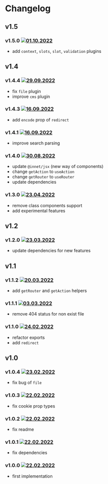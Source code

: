 # Changelog

## v1.5

### v1.5.0 [![01.10.2022](https://img.shields.io/date/1664627218)](https://github.com/d8corp/innet-server/tree/v1.5.0)

- add `context`, `slots`, `slot`, `validation` plugins

## v1.4

### v1.4.4 [![29.09.2022](https://img.shields.io/date/1664456868)](https://github.com/d8corp/innet-server/tree/v1.4.4)

- fix `file` plugin
- improve `cms` plugin

### v1.4.3 [![16.09.2022](https://img.shields.io/date/1663325198)](https://github.com/d8corp/innet-server/tree/v1.4.3)

- add `encode` prop of `redirect`

### v1.4.1 [![16.09.2022](https://img.shields.io/date/1663317250)](https://github.com/d8corp/innet-server/tree/v1.4.1)

- improve search parsing

### v1.4.0 [![30.08.2022](https://img.shields.io/date/1661860921)](https://github.com/d8corp/innet-server/tree/v1.4.0)

- update `@innet/jsx` (new way of components)
- change `getAction` to `useAction`
- change `getRouter` to `useRouter`
- update dependencies

### v1.3.0 [![23.04.2022](https://img.shields.io/date/1650705021)](https://github.com/d8corp/innet-server/tree/v1.3.0)

- remove class components support
- add experimental features

## v1.2

### v1.2.0 [![23.03.2022](https://img.shields.io/date/1648057022)](https://github.com/d8corp/innet-server/tree/v1.2.0)

- update dependencies for new features

## v1.1

### v1.1.2 [![20.03.2022](https://img.shields.io/date/1647785446)](https://github.com/d8corp/innet-server/tree/v1.1.2)

- add `getRouter` and `getAction` helpers

### v1.1.1 [![03.03.2022](https://img.shields.io/date/1646305103)](https://github.com/d8corp/innet-server/tree/v1.1.1)

- remove 404 status for non exist file

### v1.1.0 [![24.02.2022](https://img.shields.io/date/1645687821)](https://github.com/d8corp/innet-server/tree/v1.1.0)

- refactor exports
- add `redirect`

## v1.0

### v1.0.4 [![23.02.2022](https://img.shields.io/date/1645636911)](https://github.com/d8corp/innet-server/tree/v1.0.4)

- fix bug of `file`

### v1.0.3 [![22.02.2022](https://img.shields.io/date/1645546911)](https://github.com/d8corp/innet-server/tree/v1.0.3)

- fix cookie prop types

### v1.0.2 [![22.02.2022](https://img.shields.io/date/1645541852)](https://github.com/d8corp/innet-server/tree/v1.0.2)

- fix readme

### v1.0.1 [![22.02.2022](https://img.shields.io/date/1645541734)](https://github.com/d8corp/innet-server/tree/v1.0.1)

- fix dependencies

### v1.0.0 [![22.02.2022](https://img.shields.io/date/1645540670)](https://github.com/d8corp/innet-server/tree/v1.0.0)

- first implementation
